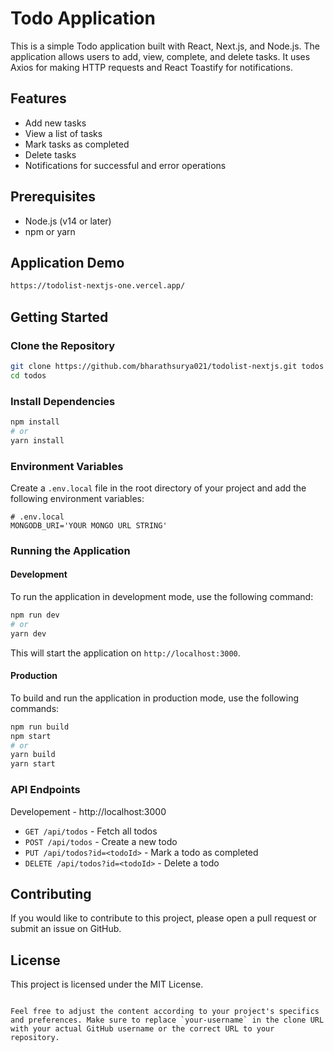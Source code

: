 # Todo Application

This is a simple Todo application built with React, Next.js, and Node.js. The application allows users to add, view, complete, and delete tasks. It uses Axios for making HTTP requests and React Toastify for notifications.

## Features

- Add new tasks
- View a list of tasks
- Mark tasks as completed
- Delete tasks
- Notifications for successful and error operations

## Prerequisites

- Node.js (v14 or later)
- npm or yarn

## Application Demo

```bash
https://todolist-nextjs-one.vercel.app/
```

## Getting Started

### Clone the Repository

```bash
git clone https://github.com/bharathsurya021/todolist-nextjs.git todos
cd todos
```

### Install Dependencies

```bash
npm install
# or
yarn install
```

### Environment Variables

Create a `.env.local` file in the root directory of your project and add the following environment variables:

```env
# .env.local
MONGODB_URI='YOUR MONGO URL STRING'
```

### Running the Application

#### Development

To run the application in development mode, use the following command:

```bash
npm run dev
# or
yarn dev
```

This will start the application on `http://localhost:3000`.

#### Production

To build and run the application in production mode, use the following commands:

```bash
npm run build
npm start
# or
yarn build
yarn start
```

### API Endpoints

Developement - http://localhost:3000

- `GET /api/todos` - Fetch all todos
- `POST /api/todos` - Create a new todo
- `PUT /api/todos?id=<todoId>` - Mark a todo as completed
- `DELETE /api/todos?id=<todoId>` - Delete a todo

## Contributing

If you would like to contribute to this project, please open a pull request or submit an issue on GitHub.

## License

This project is licensed under the MIT License.

```

Feel free to adjust the content according to your project's specifics and preferences. Make sure to replace `your-username` in the clone URL with your actual GitHub username or the correct URL to your repository.
```
